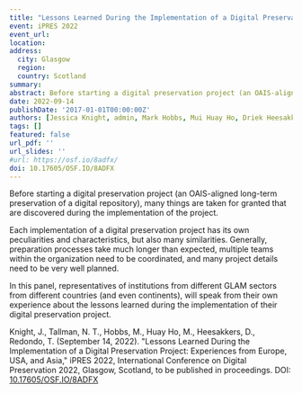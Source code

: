 ```yaml
---
title: "Lessons Learned During the Implementation of a Digital Preservation Project: Experiences from Europe, USA, and Asia"
event: iPRES 2022
event_url:
location:
address:
  city: Glasgow
  region:
  country: Scotland
summary:
abstract: Before starting a digital preservation project (an OAIS-aligned long-term preservation of a digital repository), many things are taken for granted that are discovered during the implementation of the project. Each implementation of a digital preservation project has its own peculiarities and characteristics, but also many similarities. Generally, preparation processes take much longer than expected, multiple teams within the organization need to be coordinated, and many project details need to be very well planned. In this panel, representatives of institutions from different GLAM sectors from different countries (and even continents), will speak from their own experience about the lessons learned during the implementation of their digital preservation project.
date: 2022-09-14
publishDate: '2017-01-01T00:00:00Z'
authors: [Jessica Knight, admin, Mark Hobbs, Mui Huay Ho, Driek Heesakkers, Teo Redondo]
tags: []
featured: false
url_pdf: ''
url_slides: ''
#url: https://osf.io/8adfx/
doi: 10.17605/OSF.IO/8ADFX
---
```


Before starting a digital preservation project (an OAIS-aligned long-term preservation of a digital repository), many things are taken for granted that are discovered during the implementation of the project.

Each implementation of a digital preservation project has its own peculiarities and characteristics, but also many similarities. Generally, preparation processes take much longer than expected, multiple teams within the organization need to be coordinated, and many project details need to be very well planned.

In this panel, representatives of institutions from different GLAM sectors from different countries (and even continents), will speak from their own experience about the lessons learned during the implementation of their digital preservation project.

Knight, J., Tallman, N. T., Hobbs, M., Huay Ho, M., Heesakkers, D., Redondo, T. (September 14, 2022).
"Lessons Learned During the Implementation of a Digital Preservation Project: Experiences from
Europe, USA, and Asia," iPRES 2022, International Conference on Digital Preservation 2022,
Glasgow, Scotland, to be published in proceedings. DOI: [10.17605/OSF.IO/8ADFX](https://10.17605/OSF.IO/8ADFX)